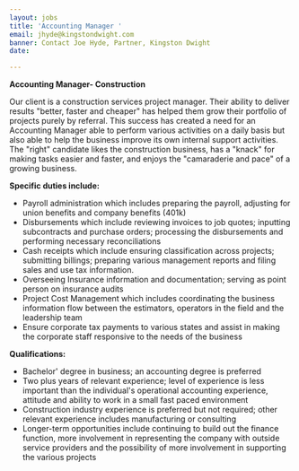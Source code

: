 ```yaml
---
layout: jobs
title: 'Accounting Manager '
email: jhyde@kingstondwight.com
banner: Contact Joe Hyde, Partner, Kingston Dwight
date: 

---
```

**Accounting Manager- Construction** 

Our client is a construction services project manager. Their ability to deliver results "better, faster and cheaper" has helped them grow their portfolio of projects purely by referral. This success has created a need for an Accounting Manager able to perform various activities on a daily basis but also able to help the business improve its own internal support activities. The "right" candidate likes the construction business, has a "knack" for making tasks easier and faster, and enjoys the "camaraderie and pace" of a growing business.

**Specific duties include:**

* Payroll administration which includes preparing the payroll, adjusting for union benefits and company benefits (401k)
* Disbursements which include reviewing invoices to job quotes; inputting subcontracts and purchase orders; processing the disbursements and performing necessary reconciliations
* Cash receipts which include ensuring classification across projects; submitting billings; preparing various management reports and filing sales and use tax information.
* Overseeing Insurance information and documentation; serving as point person on insurance audits
* Project Cost Management which includes coordinating the business information flow between the estimators, operators in the field and the leadership team
* Ensure corporate tax payments to various states and assist in making the corporate staff responsive to the needs of the business

**Qualifications:**

* Bachelor' degree in business; an accounting degree is preferred
* Two plus years of relevant experience; level of experience is less important than the individual's operational accounting experience, attitude and ability to work in a small fast paced environment
* Construction industry experience is preferred but not required; other relevant experience includes manufacturing or consulting
* Longer-term opportunities include continuing to build out the finance function, more involvement in representing the company with outside service providers and the possibility of more involvement in supporting the various projects